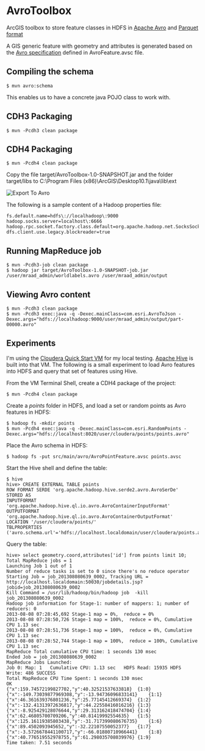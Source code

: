 AvroToolbox
===========

ArcGIS toolbox to store feature classes in HDFS in [Apache Avro](http://avro.apache.org) and [Parquet format](http://parquet.io)

A GIS generic feature with geometry and attributes is generated based on the [Avro specification](http://avro.apache.org/docs/current/spec.html) defined in AvroFeature.avsc file.

## Compiling the schema

    $ mvn avro:schema

This enables us to have a concrete java POJO class to work with.

## CDH3 Packaging

    $ mvn -Pcdh3 clean package

## CDH4 Packaging

    $ mvn -Pcdh4 clean package

Copy the file target/AvroToolbox-1.0-SNAPSHOT.jar and the folder target/libs to C:\Program Files (x86)\ArcGIS\Desktop10.1\java\lib\ext

![Export To Avro](https://dl.dropboxusercontent.com/u/2193160/ExportToAvro.png "Export To Avro")

The following is a sample content of a Hadoop properties file:

    fs.default.name=hdfs\://localhadoop\:9000
    hadoop.socks.server=localhost\:6666
    hadoop.rpc.socket.factory.class.default=org.apache.hadoop.net.SocksSocketFactory
    dfs.client.use.legacy.blockreader=true

## Running MapReduce job

    $ mvn -Pcdh3-job clean package
    $ hadoop jar target/AvroToolbox-1.0-SNAPSHOT-job.jar /user/mraad_admin/worldlabels.avro /user/mraad_admin/output

## Viewing Avro content

    $ mvn -Pcdh3 clean package
    $ mvn -Pcdh3 exec:java -q -Dexec.mainClass=com.esri.AvroToJson -Dexec.args="hdfs://localhadoop:9000/user/mraad_admin/output/part-00000.avro"

## Experiments

I'm using the [Cloudera Quick Start VM](http://www.cloudera.com/content/support/en/downloads/download-components/download-products.html?productID=F6mO278Rvo) for my local testing.
[Apache Hive](http://hive.apache.org/) is built into that VM.
The following is a small experiment to load Avro features into HDFS and query that set of features using Hive.

From the VM Terminal Shell, create a CDH4 package of the project:

    $ mvn -Pcdh4 clean package

Create a *points* folder in HDFS, and load a set or random points as Avro features in HDFS:

    $ hadoop fs -mkdir points
    $ mvn -Pcdh4 exec:java -q -Dexec.mainClass=com.esri.RandomPoints -Dexec.args="hdfs://localhost:8020/user/cloudera/points/points.avro"

Place the Avro schema in HDFS:

    $ hadoop fs -put src/main/avro/AvroPointFeature.avsc points.avsc

Start the Hive shell and define the table:

    $ hive
    hive> CREATE EXTERNAL TABLE points
    ROW FORMAT SERDE 'org.apache.hadoop.hive.serde2.avro.AvroSerDe'
    STORED AS
    INPUTFORMAT  'org.apache.hadoop.hive.ql.io.avro.AvroContainerInputFormat'
    OUTPUTFORMAT 'org.apache.hadoop.hive.ql.io.avro.AvroContainerOutputFormat'
    LOCATION '/user/cloudera/points/'
    TBLPROPERTIES ('avro.schema.url'='hdfs://localhost.localdomain/user/cloudera/points.avsc');

Query the table:

    hive> select geometry.coord,attributes['id'] from points limit 10;
    Total MapReduce jobs = 1
    Launching Job 1 out of 1
    Number of reduce tasks is set to 0 since there's no reduce operator
    Starting Job = job_201308080639_0002, Tracking URL = http://localhost.localdomain:50030/jobdetails.jsp?jobid=job_201308080639_0002
    Kill Command = /usr/lib/hadoop/bin/hadoop job  -kill job_201308080639_0002
    Hadoop job information for Stage-1: number of mappers: 1; number of reducers: 0
    2013-08-08 07:28:45,692 Stage-1 map = 0%,  reduce = 0%
    2013-08-08 07:28:50,726 Stage-1 map = 100%,  reduce = 0%, Cumulative CPU 1.13 sec
    2013-08-08 07:28:51,736 Stage-1 map = 100%,  reduce = 0%, Cumulative CPU 1.13 sec
    2013-08-08 07:28:52,744 Stage-1 map = 100%,  reduce = 100%, Cumulative CPU 1.13 sec
    MapReduce Total cumulative CPU time: 1 seconds 130 msec
    Ended Job = job_201308080639_0002
    MapReduce Jobs Launched:
    Job 0: Map: 1   Cumulative CPU: 1.13 sec   HDFS Read: 15935 HDFS Write: 486 SUCCESS
    Total MapReduce CPU Time Spent: 1 seconds 130 msec
    OK
    {"x":159.74572199827702,"y":40.32521537633818}	{1:0}
    {"x":-149.73039877969308,"y":-13.94736096833141}	{1:1}
    {"x":46.361639376801236,"y":25.77145412669374}	{1:2}
    {"x":-132.41313972636817,"y":44.22558416016216}	{1:3}
    {"x":-8.925429128076644,"y":29.313162418474704}	{1:4}
    {"x":62.46805700709206,"y":40.81419992554635}	{1:5}
    {"x":125.16119385803438,"y":-31.717399080676735}	{1:6}
    {"x":89.4502093945652,"y":-32.22107550052377}	{1:7}
    {"x":-3.5726678441100717,"y":-66.01880710966441}	{1:8}
    {"x":40.776519552978755,"y":61.298035708039976}	{1:9}
    Time taken: 7.51 seconds
